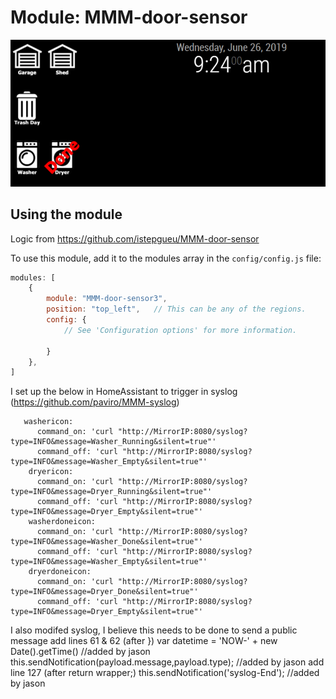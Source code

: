 # Module: MMM-door-sensor

![](https://github.com/jasondreher/MMM-door-sensor3/blob/master/Screenshot%20from%202019-06-26%2009-24-01.png)

## Using the module

Logic from https://github.com/istepgueu/MMM-door-sensor

To use this module, add it to the modules array in the `config/config.js` file:
````javascript
modules: [
	{
		module: "MMM-door-sensor3",
		position: "top_left",	// This can be any of the regions.
		config: {
			// See 'Configuration options' for more information.
			
		}
	},
]
````



I set up the below in HomeAssistant to trigger in syslog (https://github.com/paviro/MMM-syslog)
````
   washericon:
      command_on: 'curl "http://MirrorIP:8080/syslog?type=INFO&message=Washer_Running&silent=true"'
      command_off: 'curl "http://MirrorIP:8080/syslog?type=INFO&message=Washer_Empty&silent=true"'      
    dryericon:
      command_on: 'curl "http://MirrorIP:8080/syslog?type=INFO&message=Dryer_Running&silent=true"'
      command_off: 'curl "http://MirrorIP:8080/syslog?type=INFO&message=Dryer_Empty&silent=true"'       
    washerdoneicon:
      command_on: 'curl "http://MirrorIP:8080/syslog?type=INFO&message=Washer_Done&silent=true"'
      command_off: 'curl "http://MirrorIP:8080/syslog?type=INFO&message=Washer_Empty&silent=true"'      
    dryerdoneicon:
      command_on: 'curl "http://MirrorIP:8080/syslog?type=INFO&message=Dryer_Done&silent=true"'
      command_off: 'curl "http://MirrorIP:8080/syslog?type=INFO&message=Dryer_Empty&silent=true"'
````

I also modifed syslog, I believe this needs to be done to send a public message
add lines 61 & 62 (after })
			var datetime = 'NOW-' + new Date().getTime() //added by jason
			this.sendNotification(payload.message,payload.type); //added by jason
add line 127 (after return wrapper;)
		this.sendNotification('syslog-End'); //added by jason